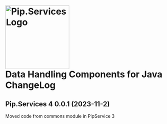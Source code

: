 # <img src="https://uploads-ssl.webflow.com/5ea5d3315186cf5ec60c3ee4/5edf1c94ce4c859f2b188094_logo.svg" alt="Pip.Services Logo" width="200"> <br/> Data Handling Components for Java ChangeLog

## <a name="0.0.1-0.0.2"></a>Pip.Services 4 0.0.1 (2023-11-2)
Moved code from commons module in PipService 3
